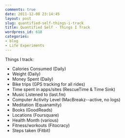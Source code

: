 ```yaml
---
comments: true
date: 2011-12-08 23:14:45
layout: post
slug: quantified-self-things-i-track
title: Quantified Self - Things I Track
wordpress_id: 618
categories:
- blog
- Life Experiments
---
```


Things I track:

* Calories Consumed (Daily)
* Weight (Daily)
* Money Spent (Daily)
* Bike trips (GPS tracking for all rides)
* Time spent in apps/sites (RescueTime & Time Sink)
* Music Listened to (last.fm)
* Computer Activity Level (MacBreakz--active, no logs)
* Meditation (Equanamity)
* Books (GoodReads)
* Locations (Foursquare)
* Health Month (various)
* Fitness/workouts (Fitocracy)
* Steps taken (Fitbit)
